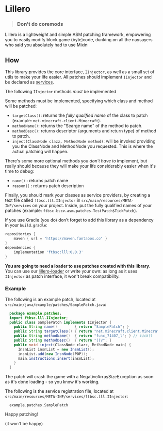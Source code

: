 # Lillero
> ### Don't do coremods

Lillero is a lightweight and simple ASM patching framework, empowering you to easily modify block game (byte)code, dunking on all the naysayers who said you absolutely had to use Mixin

## How
This library provides the core interface, `IInjector`, as well as a small set of utils to make your life easier. All patches should implement `IInjector` and be declared as [services](https://docs.oracle.com/javase/8/docs/api/java/util/ServiceLoader.html).

The following `IInjector` methods *must* be implemented

Some methods must be implemented, specifying which class and method will be patched:
 * `targetClass()`: returns the *fully qualified name* of the class to patch (example: `net.minecraft.client.Minecraft`).
 * `methodName()`: returns the "Searge name" of the method to patch.
 * `methodDesc()`: returns descriptor (arguments and return type) of method to patch.
 * `inject(ClassNode clazz, MethodNode method)`: will be invoked providing you the ClassNode and MethodNode you requested. This is where the actual patching will happen.

There's some more optional methods you *don't have to* implement, but really should because they will make your life considerably easier when it's time to debug:
 * `name()`   : returns patch name
 * `reason()` :  returns patch description

Finally, you should mark your classes as service providers, by creating a text file called `ftbsc.lll.IInjector` in `src/main/resources/META-INF/services` on your project. Inside, put the fully qualified names of your patches (example: `ftbsc.bscv.asm.patches.TestPatch$TickPatch`).

If you use Gradle (you do) don't forget to add this library as a dependency in your `build.gradle`:

```groovy
repositories {
	maven { url = 'https://maven.fantabos.co' }
}
dependencies {
    implementation 'ftbsc:lll:0.0.3'
}
```

**You are going to need a loader to use patches created with this library**. You can use our [lillero-loader](https://git.fantabos.co/lillero-loader/) or write your own: as long as it uses `IInjector` as patch interface, it won't break compatibility.

### Example
The following is an example patch, located at `src/main/java/example/patches/SamplePatch.java`:
```java
  package example.patches;
  import ftbsc.lll.IInjector;
  public class SamplePatch implements IInjector {
    public String name()        { return "SamplePatch"; }
    public String targetClass() { return "net.minecraft.client.Minecraft"; }
    public String methodName()  { return "func_71407_l"; } // tick()
    public String methodDesc()  { return "()V"; }
    public void inject(ClassNode clazz, MethodNode main) {
      InsnList insnList = new InsnList();
      insnList.add(new InsnNode(POP));
      main.instructions.insert(insnList);
    }
  }
```

The patch will crash the game with a NegativeArraySizeException as soon as it's done loading - so you know it's working.

The following is the service registration file, located at `src/main/resources/META-INF/services/ftbsc.lll.IInjector`:
```
  example.patches.SamplePatch
```

Happy patching!

(it won't be happy)
